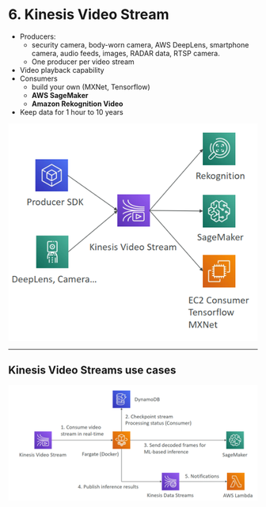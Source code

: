 # 6. Kinesis Video Stream

- Producers:
    - security camera, body-worn camera, AWS DeepLens, smartphone camera, audio feeds, images, RADAR data, RTSP camera.
    - One producer per video stream
- Video playback capability
- Consumers
    - build your own (MXNet, Tensorflow)
    - **AWS SageMaker**
    - **Amazon Rekognition Video**
- Keep data for 1 hour to 10 years

![6%20Kinesis%20Video%20Stream%2061b429832a944619bb56719b3f505c8c/Untitled.png](6%20Kinesis%20Video%20Stream%2061b429832a944619bb56719b3f505c8c/Untitled.png)

---

## Kinesis Video Streams use cases

![6%20Kinesis%20Video%20Stream%2061b429832a944619bb56719b3f505c8c/Untitled%201.png](6%20Kinesis%20Video%20Stream%2061b429832a944619bb56719b3f505c8c/Untitled%201.png)